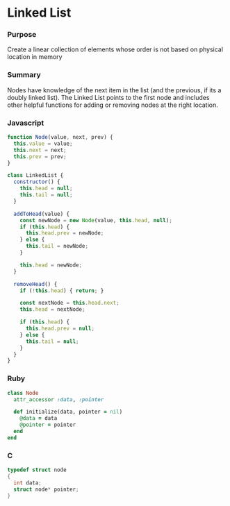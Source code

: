 # Linked List

### Purpose
Create a linear collection of elements whose order is not based on physical
location in memory

### Summary
Nodes have knowledge of the next item in the list (and the previous, if its
a doubly linked list). The Linked List points to the first node and includes
other helpful functions for adding or removing nodes at the right location.

### Javascript

```javascript
function Node(value, next, prev) {
  this.value = value;
  this.next = next;
  this.prev = prev;
}

class LinkedList {
  constructor() {
    this.head = null;
    this.tail = null;
  }

  addToHead(value) {
    const newNode = new Node(value, this.head, null);
    if (this.head) {
      this.head.prev = newNode;
    } else {
      this.tail = newNode;
    }

    this.head = newNode;
  }

  removeHead() {
    if (!this.head) { return; }

    const nextNode = this.head.next;
    this.head = nextNode;

    if (this.head) {
      this.head.prev = null;
    } else {
      this.tail = null;
    }
  }
}

```

### Ruby

```ruby
class Node
  attr_accessor :data, :pointer

  def initialize(data, pointer = nil)
    @data = data
    @pointer = pointer
  end
end
```

### C

```c
typedef struct node
{
  int data;
  struct node* pointer;
}
```
